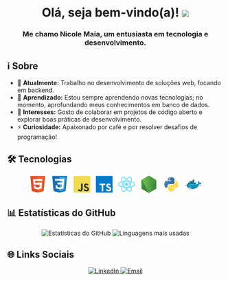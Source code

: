 <h1 align="center">Olá, seja bem-vindo(a)! <img src="https://media.giphy.com/media/hvRJCLFzcasrR4ia7z/giphy.gif" width="30px"></h1>

<h3 align="center">Me chamo <strong>Nicole Maia</strong>, um entusiasta em tecnologia e desenvolvimento.</h3>

## ℹ️ Sobre

- 🔭 **Atualmente:** Trabalho no desenvolvimento de soluções web, focando em backend.  
- 🌱 **Aprendizado:** Estou sempre aprendendo novas tecnologias; no momento, aprofundando meus conhecimentos em banco de dados.  
- 💬 **Interesses:** Gosto de colaborar em projetos de código aberto e explorar boas práticas de desenvolvimento.  
- ⚡ **Curiosidade:** Apaixonado por café e por resolver desafios de programação!

## 🛠 Tecnologias

<p align="center">
  <img src="https://raw.githubusercontent.com/devicons/devicon/master/icons/html5/html5-original.svg" alt="HTML5" width="40" height="40"/> &nbsp;
  <img src="https://raw.githubusercontent.com/devicons/devicon/master/icons/css3/css3-original.svg" alt="CSS3" width="40" height="40"/> &nbsp;
  <img src="https://raw.githubusercontent.com/devicons/devicon/master/icons/javascript/javascript-original.svg" alt="JavaScript" width="40" height="40"/> &nbsp;
  <img src="https://raw.githubusercontent.com/devicons/devicon/master/icons/typescript/typescript-original.svg" alt="TypeScript" width="40" height="40"/> &nbsp;
  <img src="https://raw.githubusercontent.com/devicons/devicon/master/icons/react/react-original.svg" alt="React" width="40" height="40"/> &nbsp;
  <img src="https://raw.githubusercontent.com/devicons/devicon/master/icons/nodejs/nodejs-original.svg" alt="Node.js" width="40" height="40"/> &nbsp;
  <img src="https://raw.githubusercontent.com/devicons/devicon/master/icons/python/python-original.svg" alt="Python" width="40" height="40"/> &nbsp;
  <img src="https://raw.githubusercontent.com/devicons/devicon/master/icons/docker/docker-original.svg" alt="Docker" width="40" height="40"/>
</p>

## 📊 Estatísticas do GitHub

<p align="center">
  <img height="180px" src="https://github-readme-stats.vercel.app/api?username=nickmaia&show_icons=true&theme=dark&include_all_commits=true&count_private=true" alt="Estatísticas do GitHub"/> 
  <img height="180px" src="https://github-readme-stats.vercel.app/api/top-langs/?username=nickmaia&layout=compact&langs_count=7&theme=dark" alt="Linguagens mais usadas"/>
</p>



## 🌐 Links Sociais

<p align="center">
  <a href="https://www.linkedin.com/in/nicole-maia-argondizzi/" target="_blank">
    <img src="https://img.shields.io/badge/-LinkedIn-0A66C2?style=for-the-badge&logo=Linkedin&logoColor=white" alt="LinkedIn"/>
  </a>
  <a href="mailto:nicolemaiaargondizzi02@gmail.com" target="_blank">
    <img src="https://img.shields.io/badge/-Email-c14438?style=for-the-badge&logo=Gmail&logoColor=white" alt="Email"/>
  </a>
</p>
